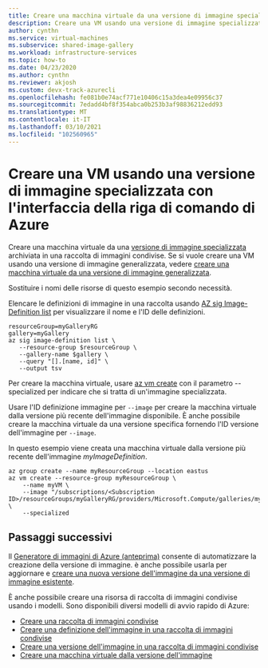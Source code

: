 ```yaml
---
title: Creare una macchina virtuale da una versione di immagine specializzata usando l'interfaccia della riga di comando di Azure
description: Creare una VM usando una versione di immagine specializzata in una raccolta di immagini condivise usando l'interfaccia della riga di comando di Azure.
author: cynthn
ms.service: virtual-machines
ms.subservice: shared-image-gallery
ms.workload: infrastructure-services
ms.topic: how-to
ms.date: 04/23/2020
ms.author: cynthn
ms.reviewer: akjosh
ms.custom: devx-track-azurecli
ms.openlocfilehash: fe081b0e74acf771e10406c15a3dea4e09956c37
ms.sourcegitcommit: 7edadd4bf8f354abca0b253b3af98836212edd93
ms.translationtype: MT
ms.contentlocale: it-IT
ms.lasthandoff: 03/10/2021
ms.locfileid: "102560965"
---
```

# <a name="create-a-vm-using-a-specialized-image-version-with-the-azure-cli"></a>Creare una VM usando una versione di immagine specializzata con l'interfaccia della riga di comando di Azure

Creare una macchina virtuale da una [versione di immagine specializzata](./shared-image-galleries.md#generalized-and-specialized-images) archiviata in una raccolta di immagini condivise. Se si vuole creare una VM usando una versione di immagine generalizzata, vedere [creare una macchina virtuale da una versione di immagine generalizzata](vm-generalized-image-version-cli.md).

Sostituire i nomi delle risorse di questo esempio secondo necessità. 

Elencare le definizioni di immagine in una raccolta usando [AZ sig Image-Definition list](/cli/azure/sig/image-definition#az-sig-image-definition-list) per visualizzare il nome e l'ID delle definizioni.

```azurecli-interactive 
resourceGroup=myGalleryRG
gallery=myGallery
az sig image-definition list \
   --resource-group $resourceGroup \
   --gallery-name $gallery \
   --query "[].[name, id]" \
   --output tsv
```

Per creare la macchina virtuale, usare [az vm create](/cli/azure/vm#az-vm-create) con il parametro --specialized per indicare che si tratta di un'immagine specializzata. 

Usare l'ID definizione immagine per `--image` per creare la macchina virtuale dalla versione più recente dell'immagine disponibile. È anche possibile creare la macchina virtuale da una versione specifica fornendo l'ID versione dell'immagine per `--image`. 

In questo esempio viene creata una macchina virtuale dalla versione più recente dell'immagine *myImageDefinition*.

```azurecli
az group create --name myResourceGroup --location eastus
az vm create --resource-group myResourceGroup \
    --name myVM \
    --image "/subscriptions/<Subscription ID>/resourceGroups/myGalleryRG/providers/Microsoft.Compute/galleries/myGallery/images/myImageDefinition" \
    --specialized
```


## <a name="next-steps"></a>Passaggi successivi
Il [Generatore di immagini di Azure (anteprima)](./image-builder-overview.md) consente di automatizzare la creazione della versione di immagine. è anche possibile usarla per aggiornare e [creare una nuova versione dell'immagine da una versione di immagine esistente](./linux/image-builder-gallery-update-image-version.md). 

È anche possibile creare una risorsa di raccolta di immagini condivise usando i modelli. Sono disponibili diversi modelli di avvio rapido di Azure: 

- [Creare una raccolta di immagini condivise](https://azure.microsoft.com/resources/templates/101-sig-create/)
- [Creare una definizione dell'immagine in una raccolta di immagini condivise](https://azure.microsoft.com/resources/templates/101-sig-image-definition-create/)
- [Creare una versione dell'immagine in una raccolta di immagini condivise](https://azure.microsoft.com/resources/templates/101-sig-image-version-create/)
- [Creare una macchina virtuale dalla versione dell'immagine](https://azure.microsoft.com/resources/templates/101-vm-from-sig/)